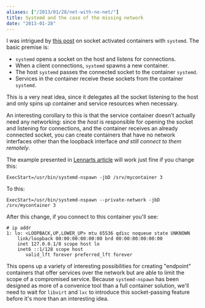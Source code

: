 ```yaml
---
aliases: ["/2013/01/28/net-with-no-net/"]
title: Systemd and the case of the missing network
date: "2013-01-28"
---
```


I was intrigued by [this post][sockact] on socket activated containers with `systemd`.  The basic premise is:

- `systemd` opens a socket on the host and listens for connections.
- When a client connections, `systemd` spawns a new container.
- The host `systemd` passes the connected socket to the container
  `systemd`.
- Services in the container receive these sockets from the container
  `systemd`.

This is a very neat idea, since it delegates all the socket listening
to the host and only spins up container and service resources when
necessary.

An interesting corollary to this is that the service container doesn't
actually need any networking: since the *host* is responsible for
opening the socket and listening for connections, and the container
receives an already connected socket, you can create containers that
have no network interfaces other than the loopback interface *and
still connect to them remotely*.

The example presented in [Lennarts article][sockact] will work just
fine if you change this:

    ExecStart=/usr/bin/systemd-nspawn -jbD /srv/mycontainer 3

To this:

    ExecStart=/usr/bin/systemd-nspawn --private-network -jbD /srv/mycontainer 3

After this change, if you connect to this container you'll see:

    # ip addr
    1: lo: <LOOPBACK,UP,LOWER_UP> mtu 65536 qdisc noqueue state UNKNOWN 
        link/loopback 00:00:00:00:00:00 brd 00:00:00:00:00:00
        inet 127.0.0.1/8 scope host lo
        inet6 ::1/128 scope host 
           valid_lft forever preferred_lft forever

This opens up a variety of interesting possibilities for creating
"endpoint" containers that offer services over the network but are
able to limit the scope of a compromised service.  Because
`systemd-nspawn` has been designed as more of a convenice tool than a
full container solution, we'll need to wait for `libvirt` and `lxc` to
introduce this socket-passing feature before it's more than an
interesting idea.


[sockact]: http://0pointer.de/blog/projects/socket-activated-containers.html

